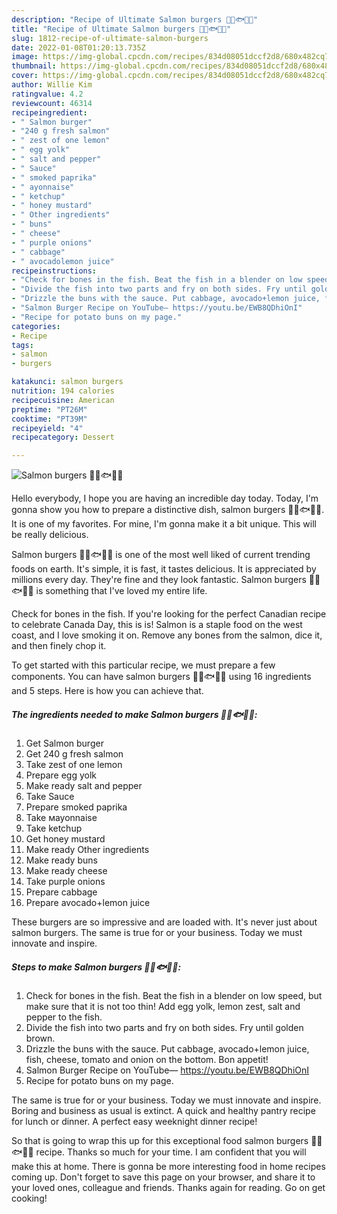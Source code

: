```yaml
---
description: "Recipe of Ultimate Salmon burgers 🥬🥑🐟🧀🍅"
title: "Recipe of Ultimate Salmon burgers 🥬🥑🐟🧀🍅"
slug: 1812-recipe-of-ultimate-salmon-burgers
date: 2022-01-08T01:20:13.735Z
image: https://img-global.cpcdn.com/recipes/834d08051dccf2d8/680x482cq70/salmon-burgers-recipe-main-photo.jpg
thumbnail: https://img-global.cpcdn.com/recipes/834d08051dccf2d8/680x482cq70/salmon-burgers-recipe-main-photo.jpg
cover: https://img-global.cpcdn.com/recipes/834d08051dccf2d8/680x482cq70/salmon-burgers-recipe-main-photo.jpg
author: Willie Kim
ratingvalue: 4.2
reviewcount: 46314
recipeingredient:
- " Salmon burger"
- "240 g fresh salmon"
- " zest of one lemon"
- " egg yolk"
- " salt and pepper"
- " Sauce"
- " smoked paprika"
- " ayonnaise"
- " ketchup"
- " honey mustard"
- " Other ingredients"
- " buns"
- " cheese"
- " purple onions"
- " cabbage"
- " avocadolemon juice"
recipeinstructions:
- "Check for bones in the fish. Beat the fish in a blender on low speed, but make sure that it is not too thin! Add egg yolk, lemon zest, salt and pepper to the fish."
- "Divide the fish into two parts and fry on both sides. Fry until golden brown."
- "Drizzle the buns with the sauce. Put cabbage, avocado+lemon juice, fish, cheese, tomato and onion on the bottom. Bon appetit!"
- "Salmon Burger Recipe on YouTube— https://youtu.be/EWB8QDhiOnI"
- "Recipe for potato buns on my page."
categories:
- Recipe
tags:
- salmon
- burgers

katakunci: salmon burgers 
nutrition: 194 calories
recipecuisine: American
preptime: "PT26M"
cooktime: "PT39M"
recipeyield: "4"
recipecategory: Dessert

---
```



![Salmon burgers 🥬🥑🐟🧀🍅](https://img-global.cpcdn.com/recipes/834d08051dccf2d8/680x482cq70/salmon-burgers-recipe-main-photo.jpg)

Hello everybody, I hope you are having an incredible day today. Today, I'm gonna show you how to prepare a distinctive dish, salmon burgers 🥬🥑🐟🧀🍅. It is one of my favorites. For mine, I'm gonna make it a bit unique. This will be really delicious.

Salmon burgers 🥬🥑🐟🧀🍅 is one of the most well liked of current trending foods on earth. It's simple, it is fast, it tastes delicious. It is appreciated by millions every day. They're fine and they look fantastic. Salmon burgers 🥬🥑🐟🧀🍅 is something that I've loved my entire life.

Check for bones in the fish. If you&#39;re looking for the perfect Canadian recipe to celebrate Canada Day, this is is! Salmon is a staple food on the west coast, and I love smoking it on. Remove any bones from the salmon, dice it, and then finely chop it.


To get started with this particular recipe, we must prepare a few components. You can have salmon burgers 🥬🥑🐟🧀🍅 using 16 ingredients and 5 steps. Here is how you can achieve that.

<!--inarticleads1-->

##### The ingredients needed to make Salmon burgers 🥬🥑🐟🧀🍅:

1. Get  Salmon burger
1. Get 240 g fresh salmon
1. Take  zest of one lemon
1. Prepare  egg yolk
1. Make ready  salt and pepper
1. Take  Sauce
1. Prepare  smoked paprika
1. Take  мayonnaise
1. Take  ketchup
1. Get  honey mustard
1. Make ready  Other ingredients
1. Make ready  buns
1. Make ready  cheese
1. Take  purple onions
1. Prepare  cabbage
1. Prepare  avocado+lemon juice


These burgers are so impressive and are loaded with. It&#39;s never just about salmon burgers. The same is true for or your business. Today we must innovate and inspire. 

<!--inarticleads2-->

##### Steps to make Salmon burgers 🥬🥑🐟🧀🍅:

1. Check for bones in the fish. Beat the fish in a blender on low speed, but make sure that it is not too thin! Add egg yolk, lemon zest, salt and pepper to the fish.
1. Divide the fish into two parts and fry on both sides. Fry until golden brown.
1. Drizzle the buns with the sauce. Put cabbage, avocado+lemon juice, fish, cheese, tomato and onion on the bottom. Bon appetit!
1. Salmon Burger Recipe on YouTube— https://youtu.be/EWB8QDhiOnI
1. Recipe for potato buns on my page.


The same is true for or your business. Today we must innovate and inspire. Boring and business as usual is extinct. A quick and healthy pantry recipe for lunch or dinner. A perfect easy weeknight dinner recipe! 

So that is going to wrap this up for this exceptional food salmon burgers 🥬🥑🐟🧀🍅 recipe. Thanks so much for your time. I am confident that you will make this at home. There is gonna be more interesting food in home recipes coming up. Don't forget to save this page on your browser, and share it to your loved ones, colleague and friends. Thanks again for reading. Go on get cooking!
